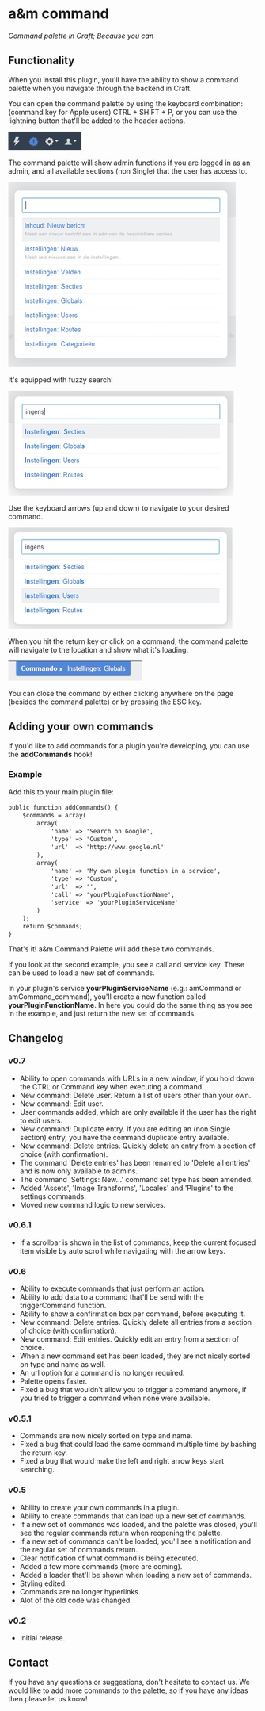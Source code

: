 # a&m command

_Command palette in Craft; Because you can_

## Functionality

When you install this plugin, you'll have the ability to show a command palette when you navigate through the backend in Craft.

You can open the command palette by using the keyboard combination: (command key for Apple users) CTRL + SHIFT + P, or you can use the lightning button that'll be added to the header actions.

![Header actions](https://raw.githubusercontent.com/am-impact/am-impact.github.io/master/img/readme/amcommand/header-actions.jpg "Header Actions")

The command palette will show admin functions if you are logged in as an admin, and all available sections (non Single) that the user has access to.

![Command palette](https://raw.githubusercontent.com/am-impact/am-impact.github.io/master/img/readme/amcommand/command.jpg "Command Palette")

It's equipped with fuzzy search!

![Fuzzy search](https://raw.githubusercontent.com/am-impact/am-impact.github.io/master/img/readme/amcommand/fuzzy-search.jpg "Fuzzy Search")

Use the keyboard arrows (up and down) to navigate to your desired command.

![Focus](https://raw.githubusercontent.com/am-impact/am-impact.github.io/master/img/readme/amcommand/focus.jpg "Focus")

When you hit the return key or click on a command, the command palette will navigate to the location and show what it's loading.

![Loading](https://raw.githubusercontent.com/am-impact/am-impact.github.io/master/img/readme/amcommand/loading.jpg "Loading")

You can close the command by either clicking anywhere on the page (besides the command palette) or by pressing the ESC key.

## Adding your own commands

If you'd like to add commands for a plugin you're developing, you can use the __addCommands__ hook!

### Example

Add this to your main plugin file:
```
public function addCommands() {
    $commands = array(
        array(
            'name' => 'Search on Google',
            'type' => 'Custom',
            'url'  => 'http://www.google.nl'
        ),
        array(
            'name' => 'My own plugin function in a service',
            'type' => 'Custom',
            'url'  => '',
            'call' => 'yourPluginFunctionName',
            'service' => 'yourPluginServiceName'
        )
    );
    return $commands;
}
```

That's it! a&m Command Palette will add these two commands.

If you look at the second example, you see a call and service key. These can be used to load a new set of commands.

In your plugin's service __yourPluginServiceName__ (e.g.: amCommand or amCommand_command), you'll create a new function called __yourPluginFunctionName__. In here you could do the same thing as you see in the example, and just return the new set of commands.

## Changelog

### v0.7

- Ability to open commands with URLs in a new window, if you hold down the CTRL or Command key when executing a command.
- New command: Delete user. Return a list of users other than your own.
- New command: Edit user.
- User commands added, which are only available if the user has the right to edit users.
- New command: Duplicate entry. If you are editing an (non Single section) entry, you have the command duplicate entry available.
- New command: Delete entries. Quickly delete an entry from a section of choice (with confirmation).
- The command 'Delete entries' has been renamed to 'Delete all entries' and is now only available to admins.
- The command 'Settings: New...' command set type has been amended.
- Added 'Assets', 'Image Transforms', 'Locales' and 'Plugins' to the settings commands.
- Moved new command logic to new services.

### v0.6.1

- If a scrollbar is shown in the list of commands, keep the current focused item visible by auto scroll while navigating with the arrow keys.

### v0.6

- Ability to execute commands that just perform an action.
- Ability to add data to a command that'll be send with the triggerCommand function.
- Ability to show a confirmation box per command, before executing it.
- New command: Delete entries. Quickly delete all entries from a section of choice (with confirmation).
- New command: Edit entries. Quickly edit an entry from a section of choice.
- When a new command set has been loaded, they are not nicely sorted on type and name as well.
- An url option for a command is no longer required.
- Palette opens faster.
- Fixed a bug that wouldn't allow you to trigger a command anymore, if you tried to trigger a command when none were available.

### v0.5.1

- Commands are now nicely sorted on type and name.
- Fixed a bug that could load the same command multiple time by bashing the return key.
- Fixed a bug that would make the left and right arrow keys start searching.

### v0.5

- Ability to create your own commands in a plugin.
- Ability to create commands that can load up a new set of commands.
- If a new set of commands was loaded, and the palette was closed, you'll see the regular commands return when reopening the palette.
- If a new set of commands can't be loaded, you'll see a notification and the regular set of commands return.
- Clear notification of what command is being executed.
- Added a few more commands (more are coming).
- Added a loader that'll be shown when loading a new set of commands.
- Styling edited.
- Commands are no longer hyperlinks.
- Alot of the old code was changed.

### v0.2

- Initial release.

## Contact

If you have any questions or suggestions, don't hesitate to contact us. We would like to add more commands to the palette, so if you have any ideas then please let us know!
